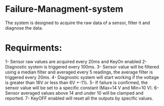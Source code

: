 # Failure-Managment-system
The system is designed to acquire the raw data of a sensor, filter it and diagnose the data.
# Requirments:
  1- Sensor raw values are acquired every 20ms and KeyOn enabled 
  2- Diagnostic system is triggered every 100ms.
  3- Sensor value will be filtered using a median filter and averaged every 5 readings, the average filter is triggered every 20ms.
  4- Diagnostic system will start working if the voltage is greater than 16V or less than 6V +-1%.
  5- If failure is confirmed, the sensor value will be set to a specific constant (Max=14 V and Min=10 V).
  6- Sensor averaged values above 14 and under 10 will be clamped and reported. 
  7- KeyOFF enabled will reset all the outputs by specific values.
  
